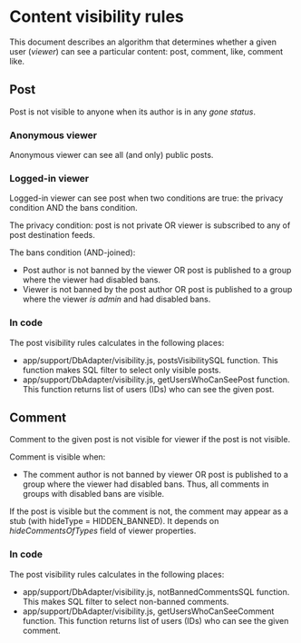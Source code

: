 # Content visibility rules

This document describes an algorithm that determines whether a given user
(*viewer*) can see a particular content: post, comment, like, comment like.

## Post

Post is not visible to anyone when its author is in any *gone status*.

### Anonymous viewer

Anonymous viewer can see all (and only) public posts.

### Logged-in viewer

Logged-in viewer can see post when two conditions are true: the privacy
condition AND the bans condition.

The privacy condition: post is not private OR viewer is subscribed to any of
post destination feeds.

The bans condition (AND-joined):
* Post author is not banned by the viewer OR post is published to a group where
  the viewer had disabled bans.
* Viewer is not banned by the post author OR post is published to a group where
  the viewer *is admin* and had disabled bans.

### In code
The post visibility rules calculates in the following places:
* app/support/DbAdapter/visibility.js, postsVisibilitySQL function. This
  function makes SQL filter to select only visible posts.
* app/support/DbAdapter/visibility.js, getUsersWhoCanSeePost function. This
  function returns list of users (IDs) who can see the given post.

## Comment

Comment to the given post is not visible for viewer if the post is not visible.

Comment is visible when:
* The comment author is not banned by viewer OR post is published to a group
where the viewer had disabled bans. Thus, all comments in groups with disabled
bans are visible.

If the post is visible but the comment is not, the comment may appear as a stub
(with hideType = HIDDEN_BANNED). It depends on *hideCommentsOfTypes* field of
viewer properties.

### In code
The post visibility rules calculates in the following places:
* app/support/DbAdapter/visibility.js, notBannedCommentsSQL function. This makes
  SQL filter to select non-banned comments.
* app/support/DbAdapter/visibility.js, getUsersWhoCanSeeComment function. This
  function returns list of users (IDs) who can see the given comment.
